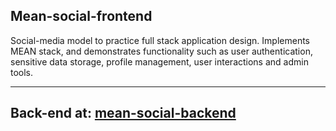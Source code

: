 
## Mean-social-frontend

Social-media model to practice full stack application design. Implements MEAN stack, and demonstrates functionality such as user authentication, sensitive data storage, profile management, user interactions and admin tools. 

---
Back-end at: [mean-social-backend](https://github.com/zing-rsa/mean-social-backend)
---


